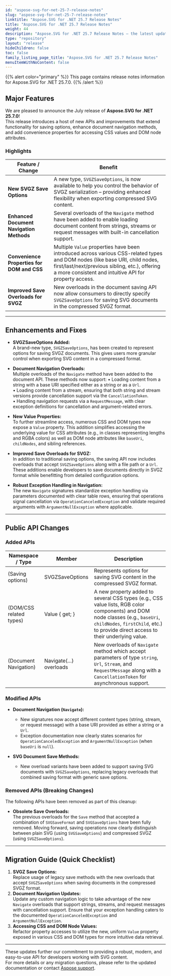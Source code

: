 ```yaml
---
id: "aspose-svg-for-net-25-7-release-notes"
slug: "aspose-svg-for-net-25-7-release-notes"
linktitle: "Aspose.SVG for .NET 25.7 Release Notes"
title: "Aspose.SVG for .NET 25.7 Release Notes"
weight: 44
description: "Aspose.SVG for .NET 25.7 Release Notes – the latest updates and enhancements."
type: "repository"
layout: "release"
hideChildren: false
toc: false
family_listing_page_title: "Aspose.SVG for .NET 25.7 Release Notes"
menuItemWithNoContent: false
---
```


{{% alert color="primary" %}}
This page contains release notes information for Aspose.SVG for .NET 25.7.0.
{{% /alert %}}

## Major Features

We are pleased to announce the July release of **Aspose.SVG for .NET 25.7.0**!  
This release introduces a host of new APIs and improvements that extend functionality for saving options, enhance document navigation methods, and add convenience properties for accessing CSS values and DOM node attributes.

### Highlights

| Feature / Change | Benefit |
|------------------|---------|
| **New SVGZ Save Options** | A new type, `SVGZSaveOptions`, is now available to help you control the behavior of SVGZ serialization – providing enhanced flexibility when exporting compressed SVG content. |
| **Enhanced Document Navigation Methods** | Several overloads of the `Navigate` method have been added to enable loading document content from strings, streams or request messages with built-in cancellation support. |
| **Convenience Properties for DOM and CSS** | Multiple `Value` properties have been introduced across various CSS-related types and DOM nodes (like base URI, child nodes, first/last/next/previous sibling, etc.), offering a more consistent and intuitive API for property access. |
| **Improved Save Overloads for SVGZ** | New overloads in the document saving API now allow consumers to directly specify `SVGZSaveOptions` for saving SVG documents in the compressed SVGZ format. |

---

## Enhancements and Fixes

- **SVGZSaveOptions Added:**  
  A brand-new type, `SVGZSaveOptions`, has been created to represent options for saving SVGZ documents. This gives users more granular control when exporting SVG content in a compressed format.

- **Document Navigation Overloads:**  
  Multiple overloads of the `Navigate` method have been added to the document API. These methods now support:
  • Loading content from a string with a base URI specified either as a string or as a `Url`.  
  • Loading content from a stream, ensuring that both string and stream versions provide cancellation support via the `CancellationToken`.  
  • Handling navigation requests via a `RequestMessage`, with clear exception definitions for cancellation and argument-related errors.

- **New Value Properties:**  
  To further streamline access, numerous CSS and DOM types now expose a `Value` property. This addition simplifies accessing the underlying value for CSS attributes (e.g., in classes representing lengths and RGBA colors) as well as DOM node attributes like `baseUri`, `childNodes`, and sibling references.

- **Improved Save Overloads for SVGZ:**  
  In addition to traditional saving options, the saving API now includes overloads that accept `SVGZSaveOptions` along with a file path or a `Url`. These additions enable developers to save documents directly in SVGZ format while benefitting from detailed configuration options.

- **Robust Exception Handling in Navigation:**  
  The new `Navigate` signatures standardize exception handling via parameters documented with clear table rows, ensuring that operations signal cancellation via `OperationCanceledException` and validate required arguments with `ArgumentNullException` where applicable.

---

## Public API Changes

### **Added APIs**

| Namespace / Type                     | Member                 | Description |
|--------------------------------------|------------------------|-------------|
| (Saving options)                     | SVGZSaveOptions        | Represents options for saving SVG content in the compressed SVGZ format. |
| (DOM/CSS related types)              | Value { get; }         | A new property added to several CSS types (e.g., CSS value lists, RGB color components) and DOM node classes (e.g., `baseUri`, `childNodes`, `firstChild`, etc.) to provide direct access to their underlying value. |
| (Document Navigation)                | Navigate(...) overloads| New overloads of `Navigate` method which accept parameters of type `string`, `Url`, `Stream`, and `RequestMessage` along with a `CancellationToken` for asynchronous support. |

### **Modified APIs**

- **Document Navigation (`Navigate`):**
  - New signatures now accept different content types (string, stream, or request message) with a base URI provided as either a string or a `Url`.
  - Exception documentation now clearly states scenarios for `OperationCanceledException` and `ArgumentNullException` (when `baseUri` is `null`).

- **SVG Document Save Methods:**
  - New overload variants have been added to support saving SVG documents with `SVGZSaveOptions`, replacing legacy overloads that combined saving format with generic save options.

### **Removed APIs (Breaking Changes)**

  The following APIs have been removed as part of this cleanup:
 
  - **Obsolete Save Overloads:**  
    The previous overloads for the `Save` method that accepted a combination of `SVGSaveFormat` and `SVGSaveOptions` have been fully removed. Moving forward, saving operations now clearly distinguish between plain SVG (using `SVGSaveOptions`) and compressed SVGZ (using `SVGZSaveOptions`).

---

## Migration Guide (Quick Checklist)

1. **SVGZ Save Options:**  
   Replace usage of legacy save methods with the new overloads that accept `SVGZSaveOptions` when saving documents in the compressed SVGZ format.
2. **Document Navigation Updates:**  
   Update any custom navigation logic to take advantage of the new `Navigate` overloads that support strings, streams, and request messages with cancellation support. Ensure that your exception handling caters to the documented `OperationCanceledException` and `ArgumentNullException`.
3. **Accessing CSS and DOM Node Values:**  
   Refactor property accesses to utilize the new, uniform `Value` property exposed in various CSS and DOM types for more intuitive data retrieval.

---

These updates further our commitment to providing a robust, modern, and easy-to-use API for developers working with SVG content.  
For more details or any migration questions, please refer to the updated documentation or contact [Aspose support](https://forum.aspose.com/c/svg/33).